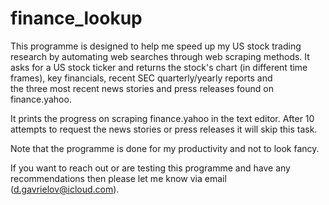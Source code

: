 # finance_lookup

This programme is designed to help me speed up my US stock trading research by 
automating web searches through web scraping methods. 
It asks for a US stock ticker and returns the stock's chart (in different time 
frames), key financials, recent SEC quarterly/yearly reports and  
the three most recent news stories and press releases found on finance.yahoo.

It prints the progress on scraping finance.yahoo in the text editor. After 10 attempts 
to request the news stories or press releases it will skip this task. 

Note that the programme is done for my productivity and not to look fancy. 

If you want to reach out or are testing this programme and have any recommendations 
then please let me know via email (d.gavrielov@icloud.com). 
